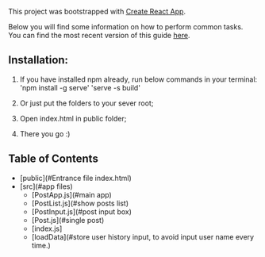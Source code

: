 This project was bootstrapped with [Create React App](https://github.com/facebookincubator/create-react-app).

Below you will find some information on how to perform common tasks.<br>
You can find the most recent version of this guide [here](https://github.com/facebookincubator/create-react-app/blob/master/packages/react-scripts/template/README.md).

## Installation:
1. If you have installed npm already, run below commands in your terminal:
'npm install -g serve'
'serve -s build'

2. Or just put the folders to your sever root;

3. Open index.html in public folder;

4. There you go :)

## Table of Contents

- [public](#Entrance file index.html)
- [src](#app files)
  - [PostApp.js](#main app)
  - [PostList.js](#show posts list)
  - [PostInput.js](#post input box)
  - [Post.js](#single post)
  - [index.js]
  - [loadData](#store user history input, to avoid input user name every time.)


